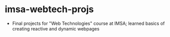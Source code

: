 # imsa-webtech-projs


- Final projects for "Web Technologies" course at IMSA; learned basics of creating reactive and dynamic webpages
